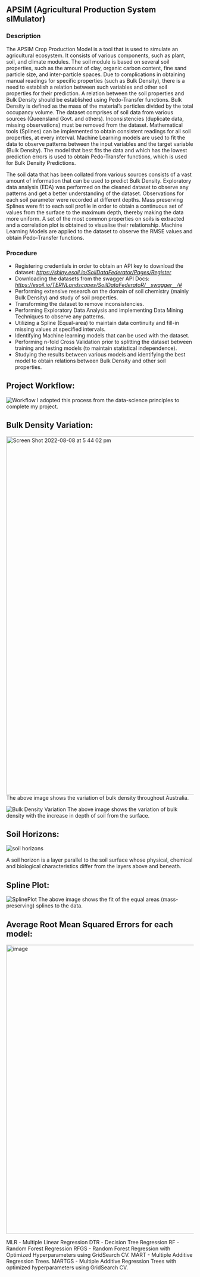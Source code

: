 ## APSIM (Agricultural Production System sIMulator) 

<!------------------->


### Description

The APSIM Crop Production Model is a tool that is used to simulate an agricultural ecosystem. It
consists of various components, such as plant, soil, and climate modules. The soil module is based on
several soil properties, such as the amount of clay, organic carbon content, fine sand particle size, and
inter-particle spaces. Due to complications in obtaining manual readings for specific properties (such
as Bulk Density), there is a need to establish a relation between such variables and other soil properties
for their prediction. A relation between the soil properties and Bulk Density should be established using
Pedo-Transfer functions.
Bulk Density is defined as the mass of the material’s particles divided by the total occupancy volume.
The dataset comprises of soil data from various sources (Queensland Govt. and others). Inconsistencies
(duplicate data, missing observations) must be removed from the dataset. Mathematical tools (Splines)
can be implemented to obtain consistent readings for all soil properties, at every interval. Machine
Learning models are used to fit the data to observe patterns between the input variables and the target
variable (Bulk Density). The model that best fits the data and which has the lowest prediction errors is
used to obtain Pedo-Transfer functions, which is used for Bulk Density Predictions. 

The soil data that has been collated from various sources consists of a vast amount of
information that can be used to predict Bulk Density. Exploratory data analysis (EDA) was performed
on the cleaned dataset to observe any patterns and get a better understanding of the dataset. Observations
for each soil parameter were recorded at different depths. Mass preserving Splines were fit to each soil
profile in order to obtain a continuous set of values from the surface to the maximum depth, thereby
making the data more uniform. A set of the most common properties on soils is extracted and a
correlation plot is obtained to visualise their relationship. Machine Learning Models are applied to the
dataset to observe the RMSE values and obtain Pedo-Transfer functions. 


### Procedure
- Registering credentials in order to obtain an API key to download the dataset: *https://shiny.esoil.io/SoilDataFederator/Pages/Register*
- Downloading the datasets from the swagger API Docs: *https://esoil.io/TERNLandscapes/SoilDataFederatoR/__swagger__/#* 
- Performing extensive research on the domain of soil chemistry (mainly Bulk Density) and study of soil properties. 
- Transforming the dataset to remove inconsistencies.
- Performing Exploratory Data Analysis and implementing Data Mining Techniques to observe any patterns.  
- Utilizing a Spline (Equal-area) to maintain data continuity and fill-in missing values at specified intervals. 
- Identifying Machine learning models that can be used with the dataset. 
- Performing n-fold Cross Validation prior to splitting the dataset between training and testing models (to maintain statistical independence). 
- Studying the results between various models and identifying the best model to obtain relations between Bulk Density and other soil properties. 



## Project Workflow: 
![Workflow](https://user-images.githubusercontent.com/31934083/182606796-aa31c493-c5d2-4590-8dd5-846a3bbf4dbe.png)
I adopted this process from the data-science principles to complete my project. 

## Bulk Density Variation: 

<img width="963" alt="Screen Shot 2022-08-08 at 5 44 02 pm" src="https://user-images.githubusercontent.com/31934083/183366215-16968dee-55c0-45f8-b659-40cc843af76c.png">
The above image shows the variation of bulk density throughout Australia. 

![Bulk Density Variation](https://user-images.githubusercontent.com/31934083/182607174-4adeacbb-1a9d-4985-8b9b-08c9d89250a1.jpg)
The above image shows the variation of bulk density with the increase in depth of soil from the surface. 

## Soil Horizons: 
![soil horizons](https://user-images.githubusercontent.com/31934083/182606820-d2661de2-2dbf-4aa4-b421-a7f6c27ee6a0.jpg)

A soil horizon is a layer parallel to the soil surface whose physical, chemical and biological characteristics differ from the layers above and beneath.

## Spline Plot: 
![SplinePlot](https://user-images.githubusercontent.com/31934083/182607095-b23c34c1-c244-4ca9-9b84-f9adaf4659ea.png)
 The above image shows the fit of the equal areas (mass-preserving) splines to the data. 
 
 
 ## Average Root Mean Squared Errors for each model: 
 <img width="777" alt="image" src="https://user-images.githubusercontent.com/31934083/183366857-ae2ba632-c80c-4c9a-b602-4db60a7472c6.png">

MLR - Multiple Linear Regression 
DTR - Decision Tree Regression 
RF - Random Forest Regression
RFGS - Random Forest Regression with Optimized Hyperparameters using GridSearch CV. 
MART - Multiple Additive Regression Trees. 
MARTGS - Multiple Additive Regression Trees with optimized hyperparameters using GridSearch CV. 
